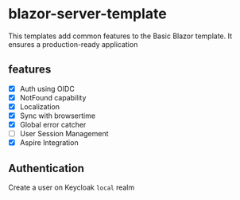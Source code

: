 # blazor-server-template

This templates add common features to the Basic Blazor template. It ensures a production-ready application

## features

- [x] Auth using OIDC
- [x] NotFound capability
- [x] Localization
- [x] Sync with browsertime
- [x] Global error catcher
- [ ] User Session Management
- [x] Aspire Integration

## Authentication

Create a user on Keycloak `local` realm